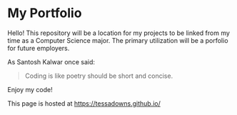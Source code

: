 # My Portfolio 

Hello! This repository will be a location for my projects to be linked from my time as a Computer Science major. 
The primary utilization will be a porfolio for future employers. 

As Santosh Kalwar once said:
> Coding is like poetry should be short and concise.

Enjoy my code! 

This page is hosted at https://tessadowns.github.io/ 
